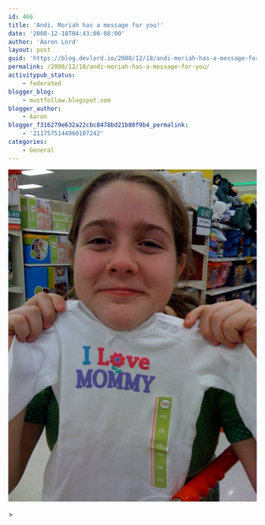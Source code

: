```yaml
---
id: 466
title: 'Andi, Moriah has a message for you!'
date: '2008-12-18T04:43:00-08:00'
author: 'Aaron Lord'
layout: post
guid: 'https://blog.devlord.io/2008/12/18/andi-moriah-has-a-message-for-you/'
permalink: /2008/12/18/andi-moriah-has-a-message-for-you/
activitypub_status:
    - federated
blogger_blog:
    - mustfollow.blogspot.com
blogger_author:
    - Aaron
blogger_f316279e632a22cbc8478bd21b80f9b4_permalink:
    - '2117575144960107242'
categories:
    - General
---
```


<p class="mobile-photo"><a href="/assets/img/2011/10/photo-714924.jpg"><img src="/assets/img/2011/10/photo-714924.jpg?w=225" border="0" alt="" /></a></p>&gt;<div class="blogger-post-footer"><img width='1' height='1' src='' alt='' /></div>